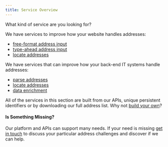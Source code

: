 ```yaml
---
title: Service Overview
---
```


What kind of service are you looking for?

We have services to improve how your website handles addresses:

+ [free-format address input](/services/free-format-address-input)
+ [type-ahead address input](/services/type-ahead-address-input)
+ [locate addresses](/services/locate-addresses)

We have services that can improve how your back-end IT systems handle addresses:

+ [parse addresses](/services/parse-addresses)
+ [locate addresses](/services/locate-addresses)
+ [data enrichment](/services/data-enrichment)

All of the services in this section are built from our APIs, unique persistent identifiers or by downloading our full address list. Why not [build your own](/services/new-service-creation)?

#### Is Something Missing?

Our platform and APIs can support many needs. If your need is missing <a href="mailto:info@openaddressesuk.org">get in touch</a> to discuss your particular address challenges and discover if we can help.